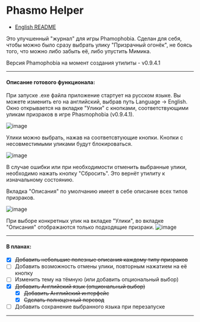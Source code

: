 # Phasmo Helper

* [English README](https://github.com/solidus66/PhasmoHelper/blob/main/README.en.md)

Это улучшенный "журнал" для игры Phamophobia. Сделан для себя, чтобы можно было сразу выбрать улику "Призрачный огонёк", не боясь того, что можно либо забыть её, либо упустить Мимика.

Версия Phamophobia на момент создания утилиты - v0.9.4.1

---

#### Описание готового функционала:

При запуске .exe файла приложение стартует на русском языке. Вы можете изменить его на английский, выбрав путь Language -> English. Окно открывается на вкладке "Улики" с кнопками, соответствующими уликам призраков в игре Phasmophobia (v0.9.4.1).

![image](https://github.com/solidus66/PhasmoHelper/assets/59517205/aad793f9-0ca0-4cf9-b49f-ed30cfb55601)

Улики можно выбрать, нажав на соответсвтующие кнопки. Кнопки с несовместимыми уликами будут блокироваться.

![image](https://github.com/solidus66/PhasmoHelper/assets/59517205/3e4e7b40-666f-4e64-8ddf-309986a06893)

В случае ошибки или при необходимости отменить выбранные улики, необходимо нажать кнопку "Сбросить". Это вернёт утилиту к изначальному состоянию.

Вкладка "Описания" по умолчанию имеет в себе описание всех типов призраков.

![image](https://github.com/solidus66/PhasmoHelper/assets/59517205/0a240519-d725-4fa9-aca7-f0631b9de860)

При выборе конкретных улик на вкладке "Улики", во вкладке "Описания" отображаются только подходящие призраки.
![image](https://github.com/solidus66/PhasmoHelper/assets/59517205/1c1356fb-1abf-4981-823a-38563578c639)

---

#### В планах:

* [X] ~~Добавить небольшие полезные описания каждому типу призраков~~
* [ ] Добавить возможность отмены улики, повторным нажатием на её кнопку
* [ ] Изменить тему на тёмную (или добавить опциональный выбор)
* [X] ~~Добавить Английский язык (опциональный выбор)~~
  * [X] ~~Добавить Английский интерфейс~~
  * [X] ~~Сделать полноценный перевод~~
* [ ] Добавить сохранение выбранного языка при перезапуске

---
